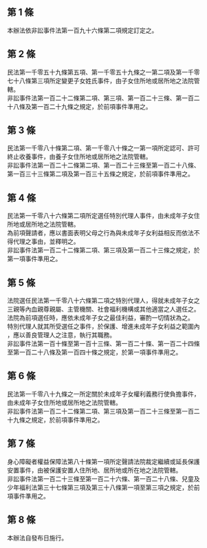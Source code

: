 第 1 條
-------
本辦法依非訟事件法第一百九十六條第二項規定訂定之。

第 2 條
-------
民法第一千零五十九條第五項、第一千零五十九條之一第二項及第一千零  
七十八條第三項所定變更子女姓氏事件，由子女住所地或居所地之法院管  
轄。  
非訟事件法第一百二十二條第二項、第三項、第一百二十三條、第一百二  
十八條及第一百二十九條之規定，於前項事件準用之。

第 3 條
-------
民法第一千零八十條第二項、第一千零八十條之一第一項所定認可、許可  
終止收養事件，由養子女住所地或居所地之法院管轄。  
非訟事件法第一百二十二條第二項、第一百二十三條至第一百二十八條、  
第一百三十三條第二項及第一百三十五條之規定，於前項事件準用之。

第 4 條
-------
民法第一千零八十六條第二項所定選任特別代理人事件，由未成年子女住  
所地或居所地之法院管轄。  
為前項聲請者，應以書面表明父母之行為與未成年子女利益相反而依法不  
得代理之事由，並釋明之。  
非訟事件法第一百二十二條第二項、第三項及第一百二十三條之規定，於  
第一項事件準用之。

第 5 條
-------
法院選任民法第一千零八十六條第二項之特別代理人，得就未成年子女之  
三親等內血親尊親屬、主管機關、社會福利機構或其他適當之人選任之。  
法院為前項選任時，應依未成年子女之最佳利益，審酌一切情狀為之。  
特別代理人就其所受選任之事件，於保護、增進未成年子女利益之範圍內  
，應以善良管理人之注意，執行其職務。  
非訟事件法第一百十條至第一百十三條、第一百二十條、第一百二十四條  
至第一百二十八條及第一百四十條之規定，於第一項事件準用之。

第 6 條
-------
民法第一千零八十九條之一所定關於未成年子女權利義務行使負擔事件，  
由未成年子女住所地或居所地之法院管轄。  
非訟事件法第一百二十二條第二項、第三項及第一百二十三條至第一百二  
十九條之規定，於前項事件準用之。

第 7 條
-------
身心障礙者權益保障法第八十條第一項所定聲請法院裁定繼續或延長保護  
安置事件，由被保護安置人住所地、居所地或所在地之法院管轄。  
非訟事件法第一百二十三條至第一百二十六條、第一百二十八條、兒童及  
少年福利法第三十七條第三項及第三十八條第一項至第三項之規定，於前  
項事件準用之。

第 8 條
-------
本辦法自發布日施行。

